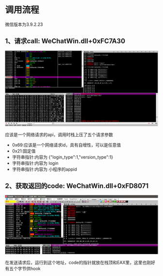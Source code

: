 # 调用流程 

微信版本为3.9.2.23

## 1、请求call: WeChatWin.dll+0xFC7A30

![Alt text](image.png)

应该是一个网络请求的api，调用时栈上压了五个请求参数

- 0x69:应该是一个网络请求id，具有自增性，可以是任意值
- 0x21:固定值
- 字符串指针:内容为 {"login_type":1,"version_type":1}
- 字符串指针:内容为 login
- 字符串指针:内容为 小程序的appid
  
## 2、获取返回的code: WeChatWin.dll+0xFD8071

![Alt text](image-1.png)

在发送请求后，运行到这个地址，code的指针就放在栈顶和EAX里，这里也刚好有五个字节供hook